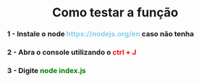 <h1 align="center">Como testar a função</h1>
<h3>1 - Instale o node 
<span style="color: #87CEEB" >https://nodejs.org/en</span>
caso não tenha
</h3>
<h3>2 - Abra o console utilizando o 
<span style="color: red" >ctrl + J</span>
</h3>
<h3>3 - Digite 
<span style="color: green">node index.js</span>
</h3>
